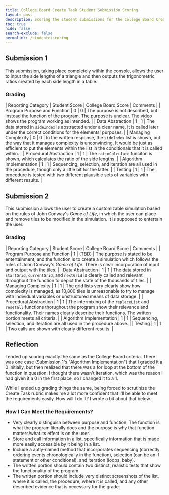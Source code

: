 ```yaml
---
title: College Board Create Task Student Submission Scoring
layout: post
description: Scoring the student submissions for the College Board Create Task and comparing my scores with the College Board scores.
toc: true
hide: false
search-exclude: false
permalink: /studentctscoring
---
```


## Submission 1

This submission, taking place completely within the console, allows the user to input the side lengths of a triangle and then outputs the trigonometric ratios created by each side length in a table.

### Grading

| Reporting Category | Student Score | College Board Score | Comments |
| Program Purpose and Function | 0 | 0 | The purpose is not described, but instead the function of the program. The purpose is unclear. The video shows the program working as intended. |
| Data Abstraction | 1 | 1 | The data stored in `sideIndex` is abstracted under a clear name. It is called later under the correct conditions for the elements' purposes. |
| Managing Complexity | 0 | 0 | In the written response, the `sideIndex` list is shown, but the way that it manages complexity is unconvincing. It would be just as efficient to put the elements within the list in the conditionals that it is called within. |
| Procedural Abstraction | 1 | 1 | The `ratioCalculate` funciton is shown, which calculates the ratio of the side lengths. |
| Algorithm Implementation | 1 | 1 | Sequencing, selection, and iteration are all used in the procedure, though only a little bit for the latter. |
| Testing | 1 | 1 | The procedure is tested with two different plausible sets of variables with different results. |

## Submission 2

This submission allows the user to create a customizable simulation based on the rules of John Conway's *Game of Life*, in which the user can place and remove tiles to be modified in the simulation. It is supposed to entertain the user.

### Grading

| Reporting Category | Student Score | College Board Score | Comments |
| Program Purpose and Function | 1 | (TBD) | The purpose is stated to be entertainment, and the function is to create a simulation which follows the rules of John Conway's *Game of Life*. There is clear incorporation of input and output with the tiles. |
| Data Abstraction | 1 | 1 | The data stored in `startGrid`, `currentGrid`, and `nextGrid` is clearly called and relevant throughout the function to depict the state of the thousands of tiles. |
| Managing Complexity | 1 | 1 | The grid lists very clearly show how complexity is managed, as 10,800 tiles is unreasonable to try to manage with individual variables or unstructured means of data storage. |
| Procedural Abstraction | 1 | 1 | The intermixing of the `replaceList` and `resetall` functions thorughout the program show their relevance and functionality. Their names clearly describe their functions. The written portion meets all criteria. |
| Algorithm Implementation | 1 | 1 | Sequencing, selection, and iteration are all used in the procedure above. |
| Testing | 1 | 1 | Two calls are shown with clearly different results. |

## Reflection

I ended up scoring exactly the same as the College Board criteria. There was one case (Submission 1's "Algorithm Implementation") that I graded it a 0 initially, but then realized that there was a for loop at the bottom of the function in question. I thought there wasn't iteration, which was the reason I had given it a 0 in the first place, so I changed it to a 1.

While I ended up grading things the same, being forced to scrutinize the Create Task rubric makes me a lot more confident that I'll be able to meet the requirements easily. How will I do it? I wrote a bit about that below.

### How I Can Meet the Requirements?

- Very clearly distinguish between purpose and function. The function is what the program literally does and the purpose is why that function matters/what its effect is on the user.
- Store and call information in a list, specifically information that is made more easily accessible by it being in a list.
- Include a aptly-named method that incorporates sequencing (correctly ordering events chronologically in the function), selection (can be an if statement or other conditional), and iteration (loops, baby).
- The written portion should contain two distinct, realistic tests that show the functionality of the program.
- The written portion should include very distinct screenshots of the list, where it is called, the procedure, where it is called, and any other described evidence that is necessary for the grade.